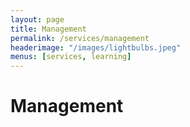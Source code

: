 ```yaml
---
layout: page
title: Management
permalink: /services/management
headerimage: "/images/lightbulbs.jpeg"
menus: [services, learning]
---
```


# Management
